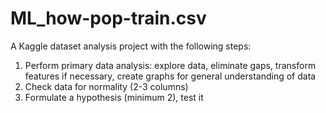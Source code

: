 # ML_how-pop-train.csv
A Kaggle dataset analysis project with the following steps: 
1. Perform primary data analysis: explore data, eliminate gaps, transform features if necessary, create graphs for general understanding of data
2. Check data for normality (2-3 columns)
3. Formulate a hypothesis (minimum 2), test it
